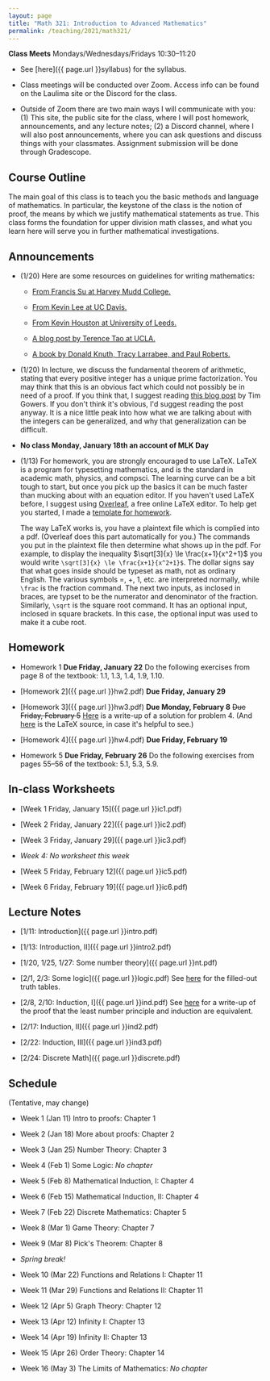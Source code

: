 ```yaml
---
layout: page
title: "Math 321: Introduction to Advanced Mathematics"
permalink: /teaching/2021/math321/
---
```


**Class Meets** Mondays/Wednesdays/Fridays 10:30–11:20


* See [here]({{ page.url }}syllabus) for the syllabus.

* Class meetings will be conducted over Zoom. Access info can be found on the Laulima site or the Discord for the class.

* Outside of Zoom there are two main ways I will communicate with you: (1) This site, the public site for the class, where I will post homework, announcements, and any lecture notes; (2) a Discord channel, where I will also post announcements, where you can ask questions and discuss things with your classmates. Assignment submission will be done through Gradescope.


Course Outline
------

The main goal of this class is to teach you the basic methods and language of mathematics. In particular, the keystone of the class is the notion of proof, the means by which we justify mathematical statements as true. This class forms the foundation for upper division math classes, and what you learn here will serve you in further mathematical investigations. 

Announcements
-------------


* (1/20) Here are some resources on guidelines for writing mathematics:

    * [From Francis Su at Harvey Mudd College.](https://math.hmc.edu/su/writing-math-well/)

    * [From Kevin Lee at UC Davis.](https://web.cs.ucdavis.edu/~amenta/w10/writingman.pdf)

    * [From Kevin Houston at University of Leeds.](https://www1.maths.leeds.ac.uk/~khouston/pdf/htwm.pdf)

    * [A blog post by Terence Tao at UCLA.](https://terrytao.wordpress.com/advice-on-writing-papers/)

    * [A book by Donald Knuth, Tracy Larrabee, and Paul Roberts.](https://jmlr.csail.mit.edu/reviewing-papers/knuth_mathematical_writing.pdf)

* (1/20) In lecture, we discuss the fundamental theorem of arithmetic, stating that every positive integer has a unique prime factorization. You may think that this is an obvious fact which could not possibly be in need of a proof. If you think that, I suggest reading [this blog post](https://gowers.wordpress.com/2011/11/13/why-isnt-the-fundamental-theorem-of-arithmetic-obvious/) by Tim Gowers. If you don't think it's obvious, I'd suggest reading the post anyway. It is a nice little peak into how what we are talking about with the integers can be generalized, and why that generalization can be difficult.

* **No class Monday, January 18th an account of MLK Day**

* (1/13) For homework, you are strongly encouraged to use LaTeX. LaTeX is a program for typesetting mathematics, and is the standard in academic math, physics, and compsci. The learning curve can be a bit tough to start, but once you pick up the basics it can be much faster than mucking about with an equation editor. If you haven't used LaTeX before, I suggest using [Overleaf](https://www.overleaf.com/), a free online LaTeX editor. To help get you started, I made a [template for homework](https://www.overleaf.com/read/ypsrcqntbcrs). 

    The way LaTeX works is, you have a plaintext file which is complied into a pdf. (Overleaf does this part automatically for you.) The commands you put in the plaintext file then determine what shows up in the pdf. For example, to display the inequality $\sqrt[3]{x} \le \frac{x+1}{x^2+1}$ you would write `\sqrt[3]{x} \le \frac{x+1}{x^2+1}$`. The dollar signs say that what goes inside should be typeset as math, not as ordinary English. The various symbols =, +, 1, etc. are interpreted normally, while `\frac` is the fraction command. The next two inputs, as inclosed in braces, are typset to be the numerator and denominator of the fraction. Similarly, `\sqrt` is the square root command. It has an optional input, inclosed in square brackets. In this case, the optional input was used to make it a cube root.

Homework
--------

* Homework 1 **Due Friday, January 22** Do the following exercises from page 8 of the textbook: 1.1, 1.3, 1.4, 1.9, 1.10.

* [Homework 2]({{ page.url }}hw2.pdf) **Due Friday, January 29**

* [Homework 3]({{ page.url }}hw3.pdf) **Due Monday, February 8** <s>Due Friday, February 5</s> [Here]({{page.url}}sol3.pdf) is a write-up of a solution for problem 4. (And [here]({{page.url}}sol3.tex) is the LaTeX source, in case it's helpful to see.)

* [Homework 4]({{ page.url }}hw4.pdf) **Due Friday, February 19**

* Homework 5 **Due Friday, February 26** Do the following exercises from pages 55–56 of the textbook: 5.1, 5.3, 5.9.

In-class Worksheets
--------

* [Week 1 Friday, January 15]({{ page.url }}ic1.pdf)

* [Week 2 Friday, January 22]({{ page.url }}ic2.pdf)

* [Week 3 Friday, January 29]({{ page.url }}ic3.pdf)

* *Week 4: No worksheet this week*

* [Week 5 Friday, February 12]({{ page.url }}ic5.pdf)

* [Week 6 Friday, February 19]({{ page.url }}ic6.pdf)

Lecture Notes
-------

* [1/11: Introduction]({{ page.url }}intro.pdf)

* [1/13: Introduction, II]({{ page.url }}intro2.pdf)

* [1/20, 1/25, 1/27: Some number theory]({{ page.url }}nt.pdf)

* [2/1, 2/3: Some logic]({{ page.url }}logic.pdf) See [here]({{page.url}}tt.pdf) for the filled-out truth tables.

* [2/8, 2/10: Induction, I]({{ page.url }}ind.pdf) See [here]({{page.url}}lnp.pdf) for a write-up of the proof that the least number principle and induction are equivalent.

* [2/17: Induction, II]({{ page.url }}ind2.pdf)

* [2/22: Induction, III]({{ page.url }}ind3.pdf)

* [2/24: Discrete Math]({{ page.url }}discrete.pdf)

Schedule
--------

(Tentative, may change)

* Week 1 (Jan 11) Intro to proofs: Chapter 1

* Week 2 (Jan 18) More about proofs: Chapter 2

* Week 3 (Jan 25) Number Theory: Chapter 3

* Week 4 (Feb 1) Some Logic: *No chapter*

* Week 5 (Feb 8) Mathematical Induction, I: Chapter 4

* Week 6 (Feb 15) Mathematical Induction, II: Chapter 4

* Week 7 (Feb 22) Discrete Mathematics: Chapter 5

* Week 8 (Mar 1) Game Theory: Chapter 7

* Week 9 (Mar 8) Pick's Theorem: Chapter 8 

* *Spring break!*

* Week 10 (Mar 22) Functions and Relations I: Chapter 11

* Week 11 (Mar 29) Functions and Relations II: Chapter 11

* Week 12 (Apr 5) Graph Theory: Chapter 12

* Week 13 (Apr 12) Infinity I: Chapter 13

* Week 14 (Apr 19) Infinity II: Chapter 13

* Week 15 (Apr 26) Order Theory: Chapter 14

* Week 16 (May 3) The Limits of Mathematics: *No chapter*

